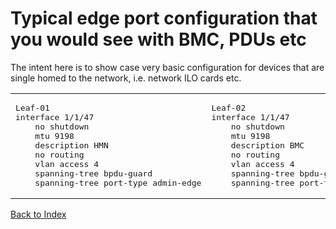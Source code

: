 # Typical edge port configuration that you would see with BMC, PDUs etc


The intent here is to show case very basic configuration for devices that are single homed to the network, i.e. network ILO cards etc.



<table>

<td>
<pre>
Leaf-01
interface 1/1/47
    no shutdown
    mtu 9198
    description HMN
    no routing
    vlan access 4
    spanning-tree bpdu-guard
    spanning-tree port-type admin-edge
</td>
</pre>

<td>
<pre>
Leaf-02
interface 1/1/47
    no shutdown
    mtu 9198
    description BMC
    no routing
    vlan access 4
    spanning-tree bpdu-guard
    spanning-tree port-type admin-edge
</td>
</pre>
</table>

[Back to Index](#index)
